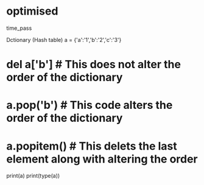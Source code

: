 # optimised
time_pass

Dctionary (Hash table)
a = {'a':'1','b':'2','c':'3'}
# del a['b']  # This does not alter the order of the dictionary
# a.pop('b')  # This code alters the order of the dictionary
# a.popitem()   # This delets the last element along with altering the order
print(a)
print(type(a))

